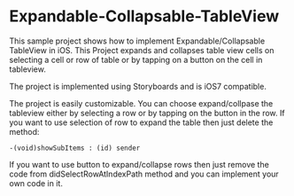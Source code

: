Expandable-Collapsable-TableView
================================

This sample project shows how to implement Expandable/Collapsable TableView in iOS. This Project expands and collapses table view cells on selecting a cell or row of table or by tapping on a button on the cell in tableview. 

The project is implemented using Storyboards and is iOS7 compatible.

The project is easily customizable. You can choose expand/collpase the tableview either by selecting a row or by tapping on the button in the row. If you want to use selection of row to expand the table then just delete the method:

    -(void)showSubItems : (id) sender
    
If you want to use button to expand/collapse rows then just remove the code from didSelectRowAtIndexPath method and you can implement your own code in it.


